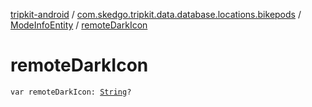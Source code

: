 [tripkit-android](../../index.md) / [com.skedgo.tripkit.data.database.locations.bikepods](../index.md) / [ModeInfoEntity](index.md) / [remoteDarkIcon](./remote-dark-icon.md)

# remoteDarkIcon

`var remoteDarkIcon: `[`String`](https://kotlinlang.org/api/latest/jvm/stdlib/kotlin/-string/index.html)`?`